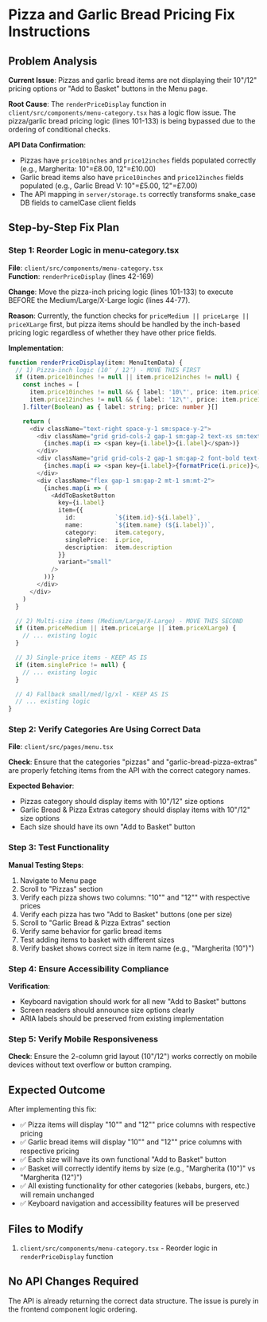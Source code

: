 # Pizza and Garlic Bread Pricing Fix Instructions

## Problem Analysis

**Current Issue**: Pizzas and garlic bread items are not displaying their 10"/12" pricing options or "Add to Basket" buttons in the Menu page.

**Root Cause**: The `renderPriceDisplay` function in `client/src/components/menu-category.tsx` has a logic flow issue. The pizza/garlic bread pricing logic (lines 101-133) is being bypassed due to the ordering of conditional checks.

**API Data Confirmation**:

- Pizzas have `price10inches` and `price12inches` fields populated correctly (e.g., Margherita: 10"=£8.00, 12"=£10.00)
- Garlic bread items also have `price10inches` and `price12inches` fields populated (e.g., Garlic Bread V: 10"=£5.00, 12"=£7.00)
- The API mapping in `server/storage.ts` correctly transforms snake_case DB fields to camelCase client fields

## Step-by-Step Fix Plan

### Step 1: Reorder Logic in menu-category.tsx

**File**: `client/src/components/menu-category.tsx`  
**Function**: `renderPriceDisplay` (lines 42-169)

**Change**: Move the pizza-inch pricing logic (lines 101-133) to execute BEFORE the Medium/Large/X-Large logic (lines 44-77).

**Reason**: Currently, the function checks for `priceMedium || priceLarge || priceXLarge` first, but pizza items should be handled by the inch-based pricing logic regardless of whether they have other price fields.

**Implementation**:

```typescript
function renderPriceDisplay(item: MenuItemData) {
  // 1) Pizza‐inch logic (10″ / 12″) - MOVE THIS FIRST
  if (item.price10inches != null || item.price12inches != null) {
    const inches = [
      item.price10inches != null && { label: '10\"', price: item.price10inches },
      item.price12inches != null && { label: '12\"', price: item.price12inches }
    ].filter(Boolean) as { label: string; price: number }[]

    return (
      <div className="text-right space-y-1 sm:space-y-2">
        <div className="grid grid-cols-2 gap-1 sm:gap-2 text-xs sm:text-sm text-gray-500">
          {inches.map(i => <span key={i.label}>{i.label}</span>)}
        </div>
        <div className="grid grid-cols-2 gap-1 sm:gap-2 font-bold text-primary text-sm sm:text-base">
          {inches.map(i => <span key={i.label}>{formatPrice(i.price)}</span>)}
        </div>
        <div className="flex gap-1 sm:gap-2 mt-1 sm:mt-2">
          {inches.map(i => (
            <AddToBasketButton
              key={i.label}
              item={{
                id:           `${item.id}-${i.label}`,
                name:         `${item.name} (${i.label})`,
                category:     item.category,
                singlePrice:  i.price,
                description:  item.description
              }}
              variant="small"
            />
          ))}
        </div>
      </div>
    )
  }

  // 2) Multi‐size items (Medium/Large/X-Large) - MOVE THIS SECOND
  if (item.priceMedium || item.priceLarge || item.priceXLarge) {
    // ... existing logic
  }

  // 3) Single‐price items - KEEP AS IS
  if (item.singlePrice != null) {
    // ... existing logic
  }

  // 4) Fallback small/med/lg/xl - KEEP AS IS
  // ... existing logic
}
```

### Step 2: Verify Categories Are Using Correct Data

**File**: `client/src/pages/menu.tsx`

**Check**: Ensure that the categories "pizzas" and "garlic-bread-pizza-extras" are properly fetching items from the API with the correct category names.

**Expected Behavior**:

- Pizzas category should display items with 10"/12" size options
- Garlic Bread & Pizza Extras category should display items with 10"/12" size options  
- Each size should have its own "Add to Basket" button

### Step 3: Test Functionality

**Manual Testing Steps**:

1. Navigate to Menu page
2. Scroll to "Pizzas" section
3. Verify each pizza shows two columns: "10\"" and "12\"" with respective prices
4. Verify each pizza has two "Add to Basket" buttons (one per size)
5. Scroll to "Garlic Bread & Pizza Extras" section  
6. Verify same behavior for garlic bread items
7. Test adding items to basket with different sizes
8. Verify basket shows correct size in item name (e.g., "Margherita (10\")")

### Step 4: Ensure Accessibility Compliance

**Verification**:

- Keyboard navigation should work for all new "Add to Basket" buttons
- Screen readers should announce size options clearly
- ARIA labels should be preserved from existing implementation

### Step 5: Verify Mobile Responsiveness

**Check**: Ensure the 2-column grid layout (10"/12") works correctly on mobile devices without text overflow or button cramping.

## Expected Outcome

After implementing this fix:

- ✅ Pizza items will display "10\"" and "12\"" price columns with respective pricing
- ✅ Garlic bread items will display "10\"" and "12\"" price columns with respective pricing  
- ✅ Each size will have its own functional "Add to Basket" button
- ✅ Basket will correctly identify items by size (e.g., "Margherita (10\")" vs "Margherita (12\")")
- ✅ All existing functionality for other categories (kebabs, burgers, etc.) will remain unchanged
- ✅ Keyboard navigation and accessibility features will be preserved

## Files to Modify

1. `client/src/components/menu-category.tsx` - Reorder logic in `renderPriceDisplay` function

## No API Changes Required

The API is already returning the correct data structure. The issue is purely in the frontend component logic ordering.
